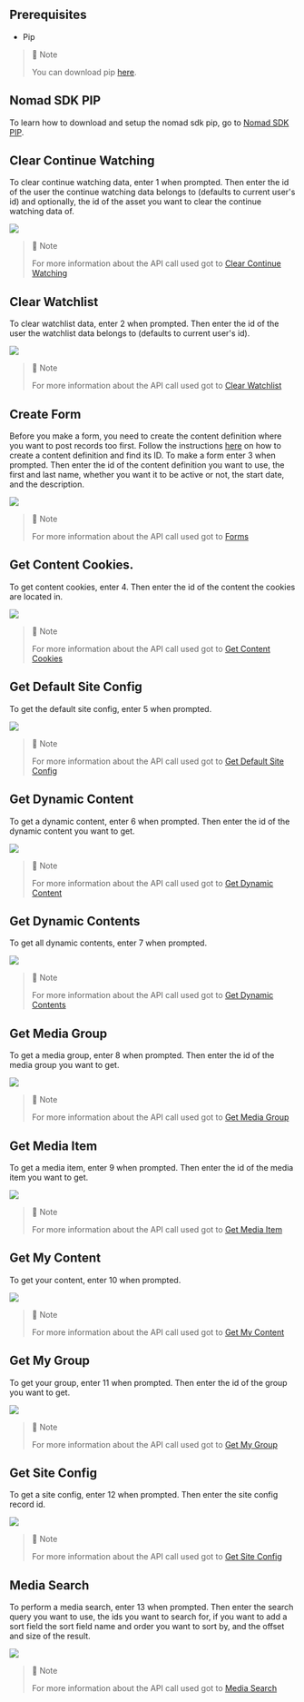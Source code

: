 ## Prerequisites

- Pip

> 📘 Note
> 
> You can download pip [here](https://pip.pypa.io/en/stable/installation/).

## Nomad SDK PIP

To learn how to download and setup the nomad sdk pip, go to [Nomad SDK PIP](https://github.com/Nomad-Media/nomad-sdk/tree/main/nomad-sdk-pip).

## Clear Continue Watching

To clear continue watching data, enter 1 when prompted. Then enter the id of the user the continue watching data belongs to (defaults to current user's id) and optionally, the id of the asset you want to clear the continue watching data of.

![](images/clear-continue-watching.png)

> 📘 Note
> 
> For more information about the API call used got to [Clear Continue Watching](doc:clear-continue-watching)

## Clear Watchlist

To clear watchlist data, enter 2 when prompted. Then enter the id of the user the watchlist data belongs to (defaults to current user's id).

![](images/clear-watchlist.png)

> 📘 Note
> 
> For more information about the API call used got to [Clear Watchlist](doc:clear-watchlist)

## Create Form

Before you make a form, you need to create the content definition where you want to post records too first. Follow the instructions [here](doc:content-definitions) on how to create a content definition and find its ID. To make a form enter 3 when prompted. Then enter the id of the content definition you want to use, the first and last name, whether you want it to be active or not, the start date, and the description.

![](images/create-form.png)

> 📘 Note
> 
> For more information about the API call used got to [Forms](doc:forms)

## Get Content Cookies.

To get content cookies, enter 4. Then enter the id of the content the cookies are located in.

![](images/get-content-cookies.png)

> 📘 Note
> 
> For more information about the API call used got to [Get Content Cookies](doc:get-content-cookies)

## Get Default Site Config

To get the default site config, enter 5 when prompted.

![](images/get-default-site-config.png)

> 📘 Note
> 
> For more information about the API call used got to [Get Default Site Config](doc:get-default-site-config)

## Get Dynamic Content

To get a dynamic content, enter 6 when prompted. Then enter the id of the dynamic content you want to get.

![](images/get-dynamic-content.png)

> 📘 Note
> 
> For more information about the API call used got to [Get Dynamic Content](doc:get-dynamic-content)

## Get Dynamic Contents

To get all dynamic contents, enter 7 when prompted.

![](images/get-dynamic-contents.png)

> 📘 Note
> 
> For more information about the API call used got to [Get Dynamic Contents](doc:get-dynamic-contents)

## Get Media Group

To get a media group, enter 8 when prompted. Then enter the id of the media group you want to get.

![](images/get-media-group.png)

> 📘 Note
> 
> For more information about the API call used got to [Get Media Group](ref:get_media-group-id)

## Get Media Item

To get a media item, enter 9 when prompted. Then enter the id of the media item you want to get.

![](images/get-media-item.png)

> 📘 Note
> 
> For more information about the API call used got to [Get Media Item](ref:get_media-item-id)

## Get My Content

To get your content, enter 10 when prompted.

![](images/get-my-content.png)

> 📘 Note
> 
> For more information about the API call used got to [Get My Content](ref:get_media-my-content)

## Get My Group

To get your group, enter 11 when prompted. Then enter the id of the group you want to get.

![](images/get-my-group.png)

> 📘 Note
> 
> For more information about the API call used got to [Get My Group](doc:get-my-group)

## Get Site Config

To get a site config, enter 12 when prompted. Then enter the site config record id. 

![](images/get-site-config.png)

> 📘 Note
> 
> For more information about the API call used got to [Get Site Config](doc:get-site-config)

## Media Search

To perform a media search, enter 13 when prompted. Then enter the search query you want to use, the ids you want to search for, if you want to add a sort field the sort field name and order you want to sort by, and the offset and size of the result.

![](images/media-search.png)

> 📘 Note
> 
> For more information about the API call used got to [Media Search](doc:search-1)